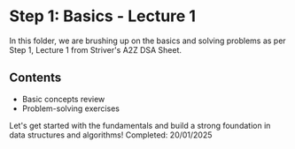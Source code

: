 # Step 1: Basics - Lecture 1

In this folder, we are brushing up on the basics and solving problems as per Step 1, Lecture 1 from Striver's A2Z DSA Sheet.

## Contents

- Basic concepts review
- Problem-solving exercises

Let's get started with the fundamentals and build a strong foundation in data structures and algorithms!
Completed: 20/01/2025